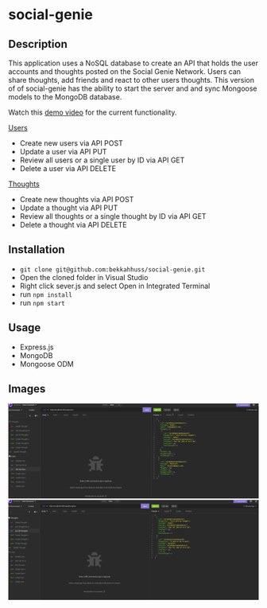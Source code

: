 # social-genie

## Description

This application uses a NoSQL database to create an API that holds the user accounts and thoughts posted on the Social Genie Network. Users can share thoughts, add friends and react to other users thoughts. This version of of social-genie has the ability to start the server and and sync Mongoose models to the MongoDB database. 

Watch this [demo video](https://github.com/bekkahhuss/social-genie/blob/main/assets/Social%20Genie%20Video.mp4) for the current functionality.

 

<u>Users</u>

- Create new users via API POST
- Update a user via API PUT
- Review all users or a single user by ID via API GET
- Delete a user via API DELETE

<u>Thoughts</u>

- Create new thoughts via API POST
- Update a thought via API PUT
- Review all thoughts or a single thought by ID via API GET
- Delete a thought via API DELETE

## Installation
- `git clone git@github.com:bekkahhuss/social-genie.git`
- Open the cloned folder in Visual Studio
- Right click sever.js and select Open in Integrated Terminal
- run `npm install`
- run `npm start`

## Usage
- Express.js
- MongoDB
- Mongoose ODM

## Images
![](https://github.com/bekkahhuss/social-genie/blob/main/assets/social-genie-getAllUsers.png)
![](https://github.com/bekkahhuss/social-genie/blob/main/assets/social-genie-getAllThoughts.png)